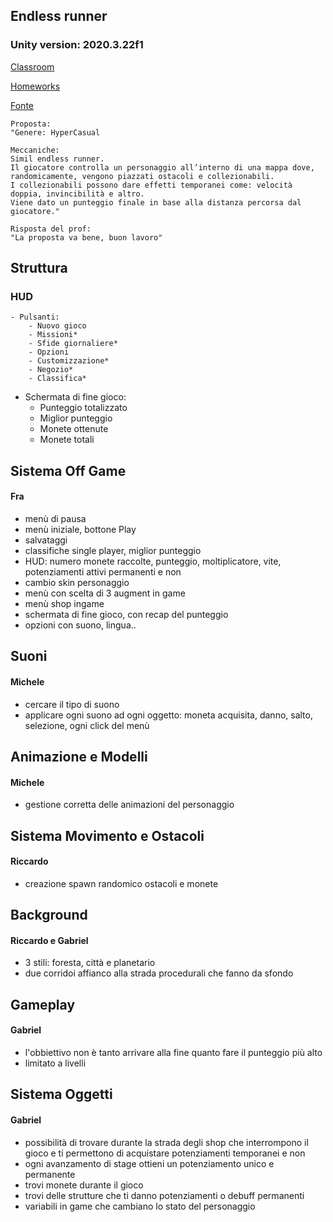 ## Endless runner

### Unity version: 2020.3.22f1

[Classroom](https://classroom.google.com/u/2/c/NDMyODE2MzMxNzky/a/NDQzMzU1Mjc1NjI2/details)

[Homeworks](https://mega.nz/file/8p1WkKCZ#A8-EQJq6pvmOkuNbb6ecuveq2p7KXDH_vU_ymk6Gvs8)

[Fonte](https://www.youtube.com/watch?v=CmuAAf1mhiY)

````
Proposta:
"Genere: HyperCasual

Meccaniche:
Simil endless runner.
Il giocatore controlla un personaggio all’interno di una mappa dove, randomicamente, vengono piazzati ostacoli e collezionabili.
I collezionabili possono dare effetti temporanei come: velocità doppia, invincibilità e altro.
Viene dato un punteggio finale in base alla distanza percorsa dal giocatore."

Risposta del prof:
"La proposta va bene, buon lavoro"
````
## Struttura
### HUD
	- Pulsanti:
		- Nuovo gioco
		- Missioni*
		- Sfide giornaliere*
		- Opzioni
		- Customizzazione*
		- Negozio*
		- Classifica*
- Schermata di fine gioco:
	- Punteggio totalizzato
	- Miglior punteggio
	- Monete ottenute
	- Monete totali

## Sistema Off Game
#### Fra
- menù di pausa
- menù iniziale, bottone Play
- salvataggi
- classifiche single player, miglior punteggio 
- HUD: numero monete raccolte, punteggio, moltiplicatore, vite, potenziamenti attivi permanenti e non
- cambio skin personaggio
- menù con scelta di 3 augment in game
- menù shop ingame
- schermata di fine gioco, con recap del punteggio
- opzioni con suono, lingua..

## Suoni
#### Michele
- cercare il tipo di suono
- applicare ogni suono ad ogni oggetto:
		moneta acquisita, danno, salto, selezione, ogni click del menù

## Animazione e Modelli
#### Michele
- gestione corretta delle animazioni del personaggio

## Sistema Movimento e Ostacoli
#### Riccardo 
- creazione spawn randomico ostacoli e monete

## Background
#### Riccardo e Gabriel
- 3 stili: foresta, città e planetario
- due corridoi affianco alla strada procedurali che fanno da sfondo 

## Gameplay
#### Gabriel
- l'obbiettivo non è tanto arrivare alla fine quanto fare il punteggio più alto
- limitato a livelli

## Sistema Oggetti
#### Gabriel
- possibilità di trovare durante la strada degli shop che interrompono il gioco e ti permettono di acquistare potenziamenti temporanei e non
- ogni avanzamento di stage ottieni un potenziamento unico e permanente
- trovi monete durante il gioco
- trovi delle strutture che ti danno potenziamenti o debuff permanenti
- variabili in game che cambiano lo stato del personaggio




